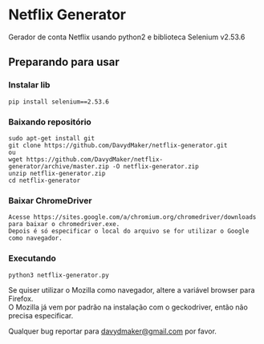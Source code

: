 # Netflix Generator #
Gerador de conta Netflix usando python2 e biblioteca Selenium v2.53.6

## Preparando para usar ##
### Instalar lib
    pip install selenium==2.53.6 
    
### Baixando repositório  
    sudo apt-get install git  
    git clone https://github.com/DavydMaker/netflix-generator.git  
    ou  
    wget https://github.com/DavydMaker/netflix-generator/archive/master.zip -O netflix-generator.zip  
    unzip netflix-generator.zip  
    cd netflix-generator
 
### Baixar ChromeDriver  
    Acesse https://sites.google.com/a/chromium.org/chromedriver/downloads para baixar o chromedriver.exe.    
    Depois é só especificar o local do arquivo se for utilizar o Google como navegador.
    
### Executando  
    python3 netflix-generator.py 
    
 Se quiser utilizar o Mozilla como navegador, altere a variável browser para Firefox.  
 O Mozilla já vem por padrão na instalação com o geckodriver, então não precisa especificar.
 
 Qualquer bug reportar para davydmaker@gmail.com por favor.
